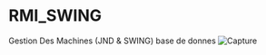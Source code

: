 # RMI_SWING
Gestion Des Machines (JND &amp; SWING)
base de donnes
![Capture](https://github.com/Anymokhtar/RMI_SWING/assets/86941457/b77fed65-2b8c-4b9f-a579-3d4bd9516a75)
